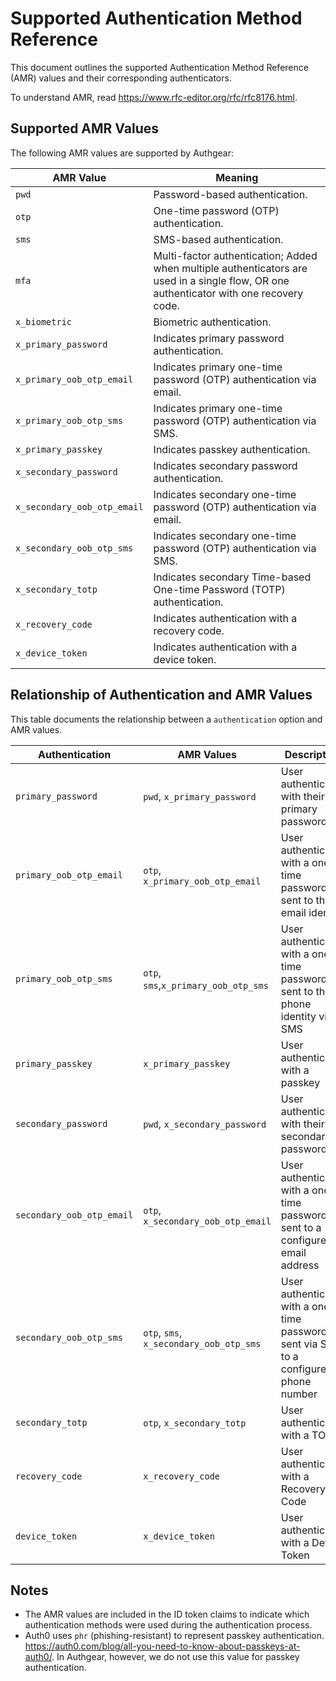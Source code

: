 # Supported Authentication Method Reference

This document outlines the supported Authentication Method Reference (AMR) values and their corresponding authenticators.

To understand AMR, read https://www.rfc-editor.org/rfc/rfc8176.html.

## Supported AMR Values

The following AMR values are supported by Authgear:

| AMR Value                   | Meaning                                                                                    |
| --------------------------- | ------------------------------------------------------------------------------------------ |
| `pwd`                       | Password-based authentication.                                                             |
| `otp`                       | One-time password (OTP) authentication.                                                    |
| `sms`                       | SMS-based authentication.                                                                  |
| `mfa`                       | Multi-factor authentication; Added when multiple authenticators are used in a single flow, OR one authenticator with one recovery code. |
| `x_biometric`               | Biometric authentication.                                                                  |
| `x_primary_password`        | Indicates primary password authentication.                                                 |
| `x_primary_oob_otp_email`   | Indicates primary one-time password (OTP) authentication via email.                        |
| `x_primary_oob_otp_sms`     | Indicates primary one-time password (OTP) authentication via SMS.                          |
| `x_primary_passkey`         | Indicates passkey authentication.                                                          |
| `x_secondary_password`      | Indicates secondary password authentication.                                               |
| `x_secondary_oob_otp_email` | Indicates secondary one-time password (OTP) authentication via email.                      |
| `x_secondary_oob_otp_sms`   | Indicates secondary one-time password (OTP) authentication via SMS.                        |
| `x_secondary_totp`          | Indicates secondary Time-based One-time Password (TOTP) authentication.                    |
| `x_recovery_code`           | Indicates authentication with a recovery code.                                             |
| `x_device_token`            | Indicates authentication with a device token.                                              |

## Relationship of Authentication and AMR Values

This table documents the relationship between a `authentication` option and AMR values.

| Authentication            | AMR Values                              | Description                                                                           |
| ------------------------- | --------------------------------------- | ------------------------------------------------------------------------------------- |
| `primary_password`        | `pwd`, `x_primary_password`             | User authenticates with their primary password                                        |
| `primary_oob_otp_email`   | `otp`, `x_primary_oob_otp_email`        | User authenticates with a one-time password sent to their email identity              |
| `primary_oob_otp_sms`     | `otp`, `sms`,`x_primary_oob_otp_sms`    | User authenticates with a one-time password sent to their phone identity via SMS      |
| `primary_passkey`         | `x_primary_passkey`                     | User authenticates with a passkey                                                     |
| `secondary_password`      | `pwd`, `x_secondary_password`           | User authenticates with their secondary password                                      |
| `secondary_oob_otp_email` | `otp`, `x_secondary_oob_otp_email`      | User authenticates with a one-time password sent to a configured email address        |
| `secondary_oob_otp_sms`   | `otp`, `sms`, `x_secondary_oob_otp_sms` | User authenticates with a one-time password sent via SMS to a configured phone number |
| `secondary_totp`          | `otp`, `x_secondary_totp`               | User authenticates with a TOTP                                                        |
| `recovery_code`           | `x_recovery_code`                       | User authenticates with a Recovery Code                                               |
| `device_token`            | `x_device_token`                        | User authenticates with a Device Token                                               |

## Notes

- The AMR values are included in the ID token claims to indicate which authentication methods were used during the authentication process.
- Auth0 uses `phr` (phishing-resistant) to represent passkey authentication. https://auth0.com/blog/all-you-need-to-know-about-passkeys-at-auth0/. In Authgear, however, we do not use this value for passkey authentication.
